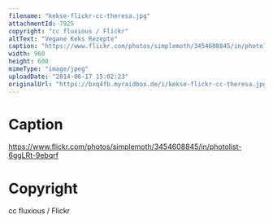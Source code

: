 ```yaml
---
filename: "kekse-flickr-cc-theresa.jpg"
attachmentId: 7925
copyright: "cc fluxious / Flickr"
altText: "Vegane Keks Rezepte"
caption: "https://www.flickr.com/photos/simplemoth/3454608845/in/photolist-6ggLRt-9ebqrf"
width: 960
height: 600
mimeType: "image/jpeg"
uploadDate: "2014-06-17 15:02:23"
originalUrl: "https://bxq4fb.myraidbox.de/i/kekse-flickr-cc-theresa.jpg"
---
```


# Caption

https://www.flickr.com/photos/simplemoth/3454608845/in/photolist-6ggLRt-9ebqrf

# Copyright

cc fluxious / Flickr
